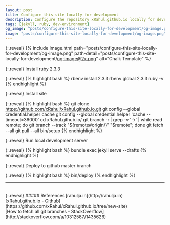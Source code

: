 ```yaml
---
layout: post
title: Configure this site locally for development
description: Configure the repository xRahul.github.io locally for development
tags: [jekyll, ruby, dev-environment]
og_image: "posts/configure-this-site-locally-for-development/og-image.png"
image: "posts/configure-this-site-locally-for-development/og-image.png"
---
```


{:.reveal}
{% include image.html path="posts/configure-this-site-locally-for-development/og-image.png" path-detail="posts/configure-this-site-locally-for-development/og-image@2x.png" alt="Chalk Template" %}

{:.reveal}
Install ruby 2.3.3

{:.reveal}
    {% highlight bash %}
    rbenv install 2.3.3
    rbenv global 2.3.3
    ruby -v
    {% endhighlight %}

{:.reveal}
Install site

{:.reveal}
    {% highlight bash %}
    git clone https://github.com/xRahul/xRahul.github.io.git
    git config --global credential.helper cache
    git config --global credential.helper 'cache --timeout=36000'
    cd xRahul.github.io/
    git branch -r | grep -v '\->' | while read remote; do git branch --track "${remote#origin/}" "$remote"; done
    git fetch --all
    git pull --all
    bin/setup
    {% endhighlight %}
    
{:.reveal}
Run local development server

{:.reveal}
    {% highlight bash %}
    bundle exec jekyll serve --drafts
    {% endhighlight %}
    
{:.reveal}
Deploy to github master branch

{:.reveal}
    {% highlight bash %}
    bin/deploy
    {% endhighlight %}
    

---
<br>
{:.reveal}
##### References
[rahulja.in](http://rahulja.in) 
<br>
[xRahul.github.io - Github](https://github.com/xRahul/xRahul.github.io/tree/new-site) 
<br>
[How to fetch all git branches - StackOverflow](http://stackoverflow.com/a/10312587/1435626) 